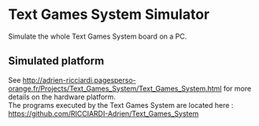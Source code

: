 # Text Games System Simulator
Simulate the whole Text Games System board on a PC.

## Simulated platform
See http://adrien-ricciardi.pagesperso-orange.fr/Projects/Text_Games_System/Text_Games_System.html for more details on the hardware platform.  
The programs executed by the Text Games System are located here : https://github.com/RICCIARDI-Adrien/Text_Games_System


